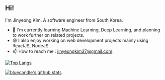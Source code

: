 ## Hi!

I'm Jinyeong Kim. A software engineer from South Korea.

- 🌱 I'm currently learning Machine Learning, Deep Learning, and planning to work further on related projects.
- 😄 I also enjoy working on web development projects mainly using ReactJS, NodeJS.
- 📫 How to reach me : jinyeongkim37@gmail.com

[![Top Langs](https://github-readme-stats.vercel.app/api/top-langs/?username=bluecandle&layout=compact)](https://github.com/anuraghazra/github-readme-stats)

[![bluecandle's github stats](https://github-readme-stats.vercel.app/api?username=bluecandle&count_private=true&show_icons=true&theme=radical)](https://github.com/anuraghazra/github-readme-stats)

<!--
**bluecandle/bluecandle** is a ✨ _special_ ✨ repository because its `README.md` (this file) appears on your GitHub profile.

Here are some ideas to get you started:

- 🔭 I’m currently working on ...
- 🌱 I’m currently learning ...
- 👯 I’m looking to collaborate on ...
- 🤔 I’m looking for help with ...
- 💬 Ask me about ...
- 📫 How to reach me: ...
- 😄 Pronouns: ...
- ⚡ Fun fact: ...
-->
